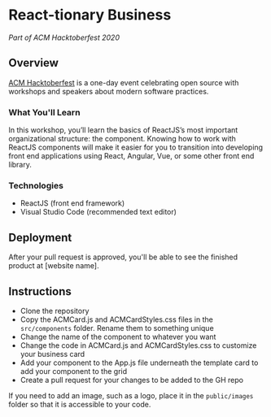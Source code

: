 # React-tionary Business
*Part of ACM Hacktoberfest 2020*

## Overview
[ACM Hacktoberfest](https://hacktoberfest.acmutd.co) is a one-day event celebrating open source with workshops
and speakers about modern software practices.

### What You'll Learn
In this workshop, you’ll learn the basics of ReactJS’s most important organizational structure: the component. Knowing how to work with ReactJS components will make it easier for you to transition into developing front end applications using React, Angular, Vue, or some other front end library.

### Technologies
- ReactJS (front end framework)
- Visual Studio Code (recommended text editor)

## Deployment
After your pull request is approved, you'll be able to see the finished product at [website name].

## Instructions
* Clone the repository
* Copy the ACMCard.js and ACMCardStyles.css files in the `src/components` folder. Rename them to something unique
* Change the name of the component to whatever you want
* Change the code in ACMCard.js and ACMCardStyles.css to customize your business card
* Add your component to the App.js file underneath the template card to add your component to the grid
* Create a pull request for your changes to be added to the GH repo

If you need to add an image, such as a logo, place it in the `public/images` folder so that it is accessible to your code.